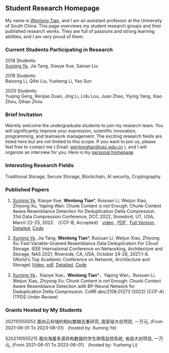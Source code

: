 ##  Student Research Homepage

My name is [Wenlong Tian](https://tianwenlong001.github.io/wenlongtian/), and I am an assistant professor at the University of South China. This page overviews my student research groups and their published research works. They are full of passions and strong learning abilities, and I am very proud of them. 


### Current Students Participating in Research
2018 Students:  
    [Xuming Ye](https://08ming.github.io/), Jia Tang, Xiaoye Xue, Sainan Liu

2019 Students:  
    Baisong Li, Qifei Liu, Yusheng Li, Yao Sun

2020 Students:  
        Yuqing Geng, Renjiao Duan, Jing Li, Lidu Lou, Juan Zhao, Yiying Yang, Xiao Zhou, Qihao Zhou


### Brief Invitation
Warmly welcome the undergraduate students to join my research team. You will significantly improve your expression, scientific innovation, programming, and teamwork management. The exciting research fields are listed here but are not limited to this scope. If you want to join us, please feel free to contact me ( Email: wenlongtian@usc.edu.cn ), and I will organize an interview for you. Here is my [personal homepage](https://tianwenlong001.github.io/wenlongtian/)

### Interesting Research Fields
Traditional Storage, Secure Storage, Blockchain, AI security, Cryptography

### Published Papers
1. [Xuming Ye](https://08ming.github.io/), Xiaoye Xue, **Wenlong Tian***, Ruixuan Li, Weijun Xiao, Zhiyong Xu, Yaping Wan: Chunk Content is not Enough: Chunk-Context Aware Resemblance Detection for Deduplication Delta Compression. 31st Data Compression Conference, DCC 2022, Snowbird, UT, USA, March 22-25, 2022. （CCF-B, Accepted） [video](https://sigport.org/documents/chunk-content-not-enough-chunk-context-aware-resemblance-detection-deduplication-delta) , [PDF](/papers/2022DCC.pdf) , [Full Version](https://arxiv.org/abs/2106.01273), [Detailed](https://mooc1-1.chaoxing.com/nodedetailcontroller/visitnodedetail?courseId=225506193&knowledgeId=571996233), [Code]()


2. [Xuming Ye](https://08ming.github.io/), Jia Tang, **Wenlong Tian***, Ruixuan Li, Weijun Xiao, Zhiyong Xu: Fast Variable-Grained Resemblance Data Deduplication For Cloud Storage. IEEE International Conference on Networking, Architecture and Storage, NAS 2021, Riverside, CA, USA, October 24-26, 2021:1-8. (World's Top Academic Conference on Network, Architecture and Storage) [Video](https://mooc1-1.chaoxing.com/nodedetailcontroller/visitnodedetail?courseId=225506193&knowledgeId=571993912), [pdf](/papers/2021NAS.pdf), [Detailed](https://mooc1-1.chaoxing.com/nodedetailcontroller/visitnodedetail?courseId=225506193&knowledgeId=571993912), [Code]()


3. [Xuming Ye](https://08ming.github.io/)，Xiaoye Xue，**Wenlong Tian***，Yaping Wan，Ruixuan Li, Weijun Xiao, Zhiyong Xu: Chunk Content is not Enough: Chunk-Context  Aware Resemblance Detection with BP-Neural  Network for Deduplication Delta Compression. CoRR abs/2106.01273 (2022) (CCF-A) (TPDS Under Review)



### Grants Hosted by My Students
202110555052 面向云存储的相似数据去重研究, 国家级大创项目,  一万元, (From 2021-06-01 To 2023-06-01）  (hosted by: Xuming Ye)  

S202110555215 面向海量多源异构数据的学生舆情监控系统, 省级大创项目, 一万元, (From 2021-06-01 To 2023-06-01）  (hosted by: Yusheng Li)




